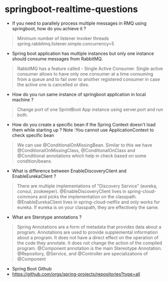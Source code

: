 # springboot-realtime-questions

- If you need to parallely process multiple messages in RMQ using springboot, how do you achieve it ?
> Minimum number of listener invoker threads
> spring.rabbitmq.listener.simple.concurrency=5

- Spring boot application has multiple instances but only one instance should consume messages from RabbitMQ.
> RabbitMQ has a feature called - Single Active Consumer. Single active consumer allows to have only one consumer at a time consuming from a queue and to fail over to another registered consumer in case the active one is cancelled or dies.

- How do you run same instance of springboot application in local machine ?
> Change port of one SprintBoot App instance using server.port and run both.

- How do you create a specific bean if the Spring Context doesn't load them while starting up ? Note :You cannot use ApplicationContext to check specific bean
> We can use @ConditionalOnMissingBean. Similar to this we have @ConditionalOnMissingClass, @ConditionalOnClass and @Conditional annotations which help in check based on some condition/beans.

- What is difference between EnableDiscoveryClient and EnableEurekaClient ?

>There are multiple implementations of "Discovery Service" (eureka, consul, zookeeper). @EnableDiscoveryClient lives in spring-cloud-commons and picks the implementation on the classpath. @EnableEurekaClient lives in spring-cloud-netflix and only works for eureka. If eureka is on your classpath, they are effectively the same.

- What are Sterotype annotations ?
> Spring Annotations are a form of metadata that provides data about a program. Annotations are used to provide supplemental information about a program. It does not have a direct effect on the operation of the code they annotate. It does not change the action of the compiled program. @Component annotation is the main Stereotype Annotation. @Repository, @Service, and @Controller are specializations of @Component

- Spring Boot Github
- https://github.com/orgs/spring-projects/repositories?type=all
